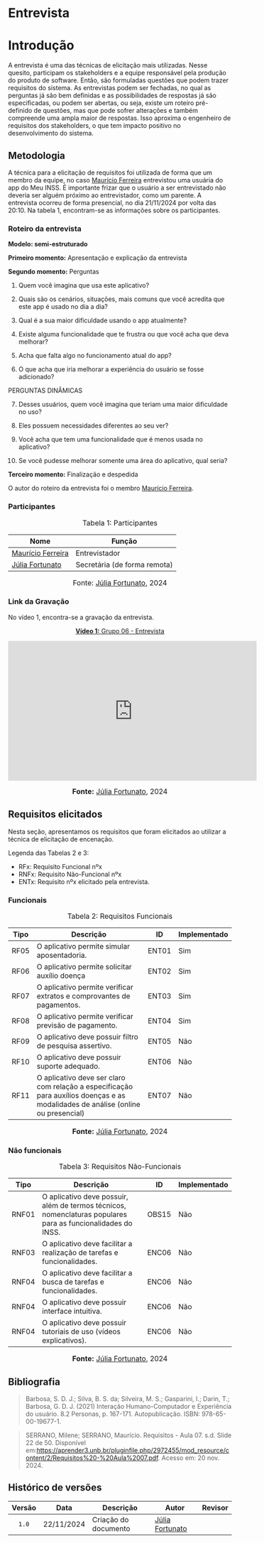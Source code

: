 # Entrevista

# Introdução

A entrevista é uma das técnicas de elicitação mais utilizadas. Nesse quesito,
participam os stakeholders e a equipe responsável pela produção do produto de
software. Então, são formuladas questões que podem trazer requisitos do sistema.
As entrevistas podem ser fechadas, no qual as perguntas já são bem
definidas e as possibilidades de respostas já são especificadas, ou podem ser
abertas, ou seja, existe um roteiro pré-definido de questões, mas que pode sofrer
alterações e também compreende uma ampla maior de respostas. Isso aproxima o
engenheiro de requisitos dos stakeholders, o que tem impacto positivo no
desenvolvimento do sistema.


## Metodologia

A técnica para a elicitação de requisitos foi utilizada de forma que um membro da equipe, no caso [Maurício Ferreira](https://github.com/mauricio-araujoo) entrevistou uma usuária do app do Meu INSS. É importante frizar que o usuário a ser entrevistado não deveria ser alguém próximo ao entrevistador, como um parente.
A entrevista ocorreu de forma presencial, no dia 21/11/2024 por volta das 20:10. Na tabela 1, encontram-se as informações sobre os participantes.

### Roteiro da entrevista 

**Modelo: semi-estruturado**

**Primeiro momento:** Apresentação e explicação da entrevista

**Segundo momento:** Perguntas
1. Quem você imagina que usa este aplicativo?

2. Quais são os cenários, situações, mais comuns que você acredita que este app é usado no dia a dia?
3. Qual é a sua maior dificuldade usando o app atualmente?
4. Existe alguma funcionalidade que te frustra ou que você acha que deva melhorar?
5. Acha que falta algo no funcionamento atual do app?
6. O que acha que iria melhorar a experiência do usuário se fosse adicionado?

PERGUNTAS DINÂMICAS

7. Desses usuários, quem você imagina que teriam uma maior dificuldade no uso?

8. Eles possuem necessidades diferentes ao seu ver?
9. Você acha que tem uma funcionalidade que é menos usada no aplicativo?
10. Se você pudesse melhorar somente uma área do aplicativo, qual seria?

**Terceiro momento:** Finalização e despedida

O autor do roteiro da entrevista foi o membro [Maurício Ferreira](https://github.com/mauricio-araujoo).

### Participantes

<font size="3"><p style="text-align: center">Tabela 1: Participantes</p></font>

<center>

| Nome                                             | Função                   |
| ------------------------------------------------ | ------------------------ |
| [Maurício Ferreira](https://github.com/mauricio-araujoo)  | Entrevistador              |
| [Júlia Fortunato](https://github.com/julia-fortunato) | Secretária (de forma remota) |

</center>

<font size="3"><p style="text-align: center">Fonte: [Júlia Fortunato](https://github.com/julia-fortunato), 2024</p></font>

### Link da Gravação

No vídeo 1, encontra-se a gravação da entrevista.

<div align="center">
<p style="text-align: center"><a href="https://youtu.be/HTQTsxcaGAQ?si=cQFV-A5DwJRkLltP" target="blanket"><b>Vídeo 1:</b> Grupo 06 - Entrevista</a></p>

<iframe width="560" height="315" src="https://www.youtube.com/embed/HTQTsxcaGAQ?si=cQFV-A5DwJRkLltP" title="Apresentação 1" frameborder="0" allow="accelerometer; autoplay; clipboard-write; encrypted-media; gyroscope; picture-in-picture; web-share" allowfullscreen></iframe>

<font size="3"><p style="text-align: center"><b>Fonte:</b> <a href="https://github.com/julia-fortunato">Júlia Fortunato</a>, 2024</p></font>
</div >

## Requisitos elicitados

Nesta seção, apresentamos os requisitos que foram elicitados ao utilizar a técnica de elicitação de encenação.

Legenda das Tabelas 2 e 3:

- RFx: Requisito Funcional nºx
- RNFx: Requisito Não-Funcional nºx
- ENTx: Requisito nºx elicitado pela entrevista.

### Funcionais

<font size="3"><p style="text-align: center">Tabela 2: Requisitos Funcionais</p></font>

<center>

| Tipo | Descrição                                                                                                             | <a id="anchor_OBS" style="visibility: hidden;"></a> ID | Implementado |
| ---- | --------------------------------------------------------------------------------------------------------------------- | ------------------------------------------------------ | ------------ |
| RF05 | O aplicativo permite simular aposentadoria.                                                                            | ENT01                                                  | Sim          |
| RF06 | O aplicativo permite solicitar auxílio doença                                                                             | ENT02                                                  | Sim          |
| RF07 | O aplicativo permite verificar extratos e comprovantes de pagamentos.                                                | ENT03                                                  | Sim          |
| RF08 | O aplicativo permite verificar previsão de pagamento.                                 | ENT04                                                  | Sim          |
| RF09 | O aplicativo deve possuir filtro de pesquisa assertivo.                                 | ENT05                                                  | Não          |
| RF10 | O aplicativo deve possuir suporte adequado.                                 | ENT06                                                 | Não          |
| RF11 | O aplicativo deve ser claro com relação a especificação para auxílios doenças e as modalidades de análise (online ou presencial)                                 | ENT07                                                 | Não          |

</center>

<font size="3"><p style="text-align: center"><b>Fonte:</b> <a href="https://github.com/julia-fortunato">Júlia Fortunato</a>, 2024</p></font>

### Não funcionais

<font size="3"><p style="text-align: center">Tabela 3: Requisitos Não-Funcionais</p></font>

<center>

| Tipo  | Descrição                                                                                                                                                                       | <a id="anchor_OBSNF" style="visibility: hidden;"></a>ID | Implementado |
| ----- | ------------------------------------------------------------------------------------------------------------------------------------------------------------------------------- | ------------------------------------------------------- | ------------ |
| RNF01 | O aplicativo deve possuir, além de termos técnicos, nomenclaturas populares para as funcionalidades do INSS.                                                                  | OBS15                                                   | Não          |
| RNF03 | O aplicativo deve facilitar a realização de tarefas e funcionalidades.                                                                 | ENC06                                                   | Não          | 
| RNF04 | O aplicativo deve facilitar a busca de tarefas e funcionalidades.                                                               | ENC06    | Não          | 
| RNF04 | O aplicativo deve possuir interface intuitiva.                                                               | ENC06 | Não          | 
| RNF04 | O aplicativo deve possuir tutoriais de uso (vídeos explicativos).                                                             | ENC06                                                 | Não          |

</center>

<font size="3"><p style="text-align: center"><b>Fonte:</b> <a href="https://github.com/julia-fortunato">Júlia Fortunato</a>, 2024</p></font>


## Bibliografia

> Barbosa, S. D. J.; Silva, B. S. da; Silveira, M. S.; Gasparini, I.; Darin, T.; Barbosa, G. D. J. (2021) Interação Humano-Computador e Experiência do usuário. 8.2 Personas, p. 167-171. Autopublicação. ISBN: 978-65-00-19677-1.

>  SERRANO, Milene; SERRANO, Maurício. Requisitos - Aula 07. s.d. Slide 22 de 50. Disponível em:https://aprender3.unb.br/pluginfile.php/2972455/mod_resource/content/2/Requisitos%20-%20Aula%2007.pdf. Acesso em: 20 nov. 2024.

## Histórico de versões 

|Versão|Data|Descrição|Autor|Revisor|
|:----:|----|---------|-----|:-------:|
|`1.0`|22/11/2024|Criação do documento|[Júlia Fortunato](https://github.com/julia-fortunato)|[](https://github.com/)|